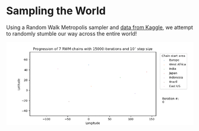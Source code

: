 # Sampling the World

Using a Random Walk Metropolis sampler and [data from Kaggle](https://www.kaggle.com/max-mind/world-cities-database), we attempt to randomly stumble our way across the entire world!

![](RWM_example_chain_animation.gif)
